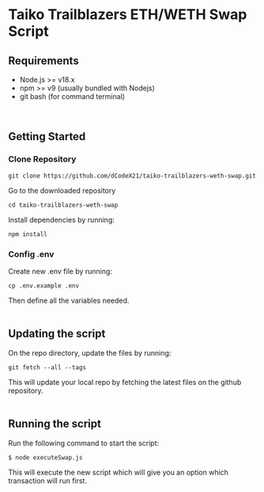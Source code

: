 # Taiko Trailblazers ETH/WETH Swap Script

## Requirements

- Node.js >= v18.x
- npm >= v9 (usually bundled with Nodejs)
- git bash (for command terminal)
<br/>

## Getting Started

### Clone Repository

```
git clone https://github.com/dCodeX21/taiko-trailblazers-weth-swap.git
```

Go to the downloaded repository
```
cd taiko-trailblazers-weth-swap
```

Install dependencies by running:

```
npm install
```

### Config .env

Create new .env file by running:

```
cp .env.example .env
```

Then define all the variables needed.
<br/>
<br/>

## Updating the script

On the repo directory, update the files by running:

```
git fetch --all --tags
```

This will update your local repo by fetching the latest files on the github repository.
<br/>
<br/>

## Running the script

Run the following command to start the script:

```
$ node executeSwap.js
```

This will execute the new script which will give you an option which transaction will run first.
